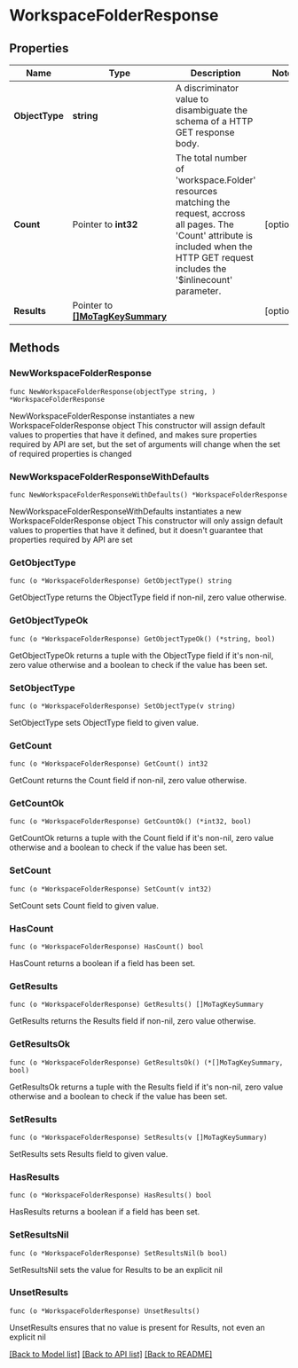 # WorkspaceFolderResponse

## Properties

Name | Type | Description | Notes
------------ | ------------- | ------------- | -------------
**ObjectType** | **string** | A discriminator value to disambiguate the schema of a HTTP GET response body. | 
**Count** | Pointer to **int32** | The total number of &#39;workspace.Folder&#39; resources matching the request, accross all pages. The &#39;Count&#39; attribute is included when the HTTP GET request includes the &#39;$inlinecount&#39; parameter. | [optional] 
**Results** | Pointer to [**[]MoTagKeySummary**](MoTagKeySummary.md) |  | [optional] 

## Methods

### NewWorkspaceFolderResponse

`func NewWorkspaceFolderResponse(objectType string, ) *WorkspaceFolderResponse`

NewWorkspaceFolderResponse instantiates a new WorkspaceFolderResponse object
This constructor will assign default values to properties that have it defined,
and makes sure properties required by API are set, but the set of arguments
will change when the set of required properties is changed

### NewWorkspaceFolderResponseWithDefaults

`func NewWorkspaceFolderResponseWithDefaults() *WorkspaceFolderResponse`

NewWorkspaceFolderResponseWithDefaults instantiates a new WorkspaceFolderResponse object
This constructor will only assign default values to properties that have it defined,
but it doesn't guarantee that properties required by API are set

### GetObjectType

`func (o *WorkspaceFolderResponse) GetObjectType() string`

GetObjectType returns the ObjectType field if non-nil, zero value otherwise.

### GetObjectTypeOk

`func (o *WorkspaceFolderResponse) GetObjectTypeOk() (*string, bool)`

GetObjectTypeOk returns a tuple with the ObjectType field if it's non-nil, zero value otherwise
and a boolean to check if the value has been set.

### SetObjectType

`func (o *WorkspaceFolderResponse) SetObjectType(v string)`

SetObjectType sets ObjectType field to given value.


### GetCount

`func (o *WorkspaceFolderResponse) GetCount() int32`

GetCount returns the Count field if non-nil, zero value otherwise.

### GetCountOk

`func (o *WorkspaceFolderResponse) GetCountOk() (*int32, bool)`

GetCountOk returns a tuple with the Count field if it's non-nil, zero value otherwise
and a boolean to check if the value has been set.

### SetCount

`func (o *WorkspaceFolderResponse) SetCount(v int32)`

SetCount sets Count field to given value.

### HasCount

`func (o *WorkspaceFolderResponse) HasCount() bool`

HasCount returns a boolean if a field has been set.

### GetResults

`func (o *WorkspaceFolderResponse) GetResults() []MoTagKeySummary`

GetResults returns the Results field if non-nil, zero value otherwise.

### GetResultsOk

`func (o *WorkspaceFolderResponse) GetResultsOk() (*[]MoTagKeySummary, bool)`

GetResultsOk returns a tuple with the Results field if it's non-nil, zero value otherwise
and a boolean to check if the value has been set.

### SetResults

`func (o *WorkspaceFolderResponse) SetResults(v []MoTagKeySummary)`

SetResults sets Results field to given value.

### HasResults

`func (o *WorkspaceFolderResponse) HasResults() bool`

HasResults returns a boolean if a field has been set.

### SetResultsNil

`func (o *WorkspaceFolderResponse) SetResultsNil(b bool)`

 SetResultsNil sets the value for Results to be an explicit nil

### UnsetResults
`func (o *WorkspaceFolderResponse) UnsetResults()`

UnsetResults ensures that no value is present for Results, not even an explicit nil

[[Back to Model list]](../README.md#documentation-for-models) [[Back to API list]](../README.md#documentation-for-api-endpoints) [[Back to README]](../README.md)


